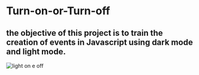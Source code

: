 # Turn-on-or-Turn-off
<h2>the objective of this project is to train the creation of events in Javascript using dark mode and light mode.</h2>

![light on e off](https://user-images.githubusercontent.com/98707071/166084835-fc4b9538-bd50-4931-9180-b1bf65570c01.gif)
